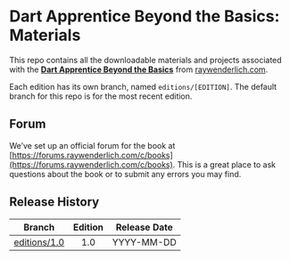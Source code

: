 #  Dart Apprentice Beyond the Basics: Materials

This repo contains all the downloadable materials and projects associated with the **[ Dart Apprentice Beyond the Basics](https://www.raywenderlich.com/books)** from [raywenderlich.com](https://www.raywenderlich.com).

Each edition has its own branch, named `editions/[EDITION]`. The default branch for this repo is for the most recent edition.

## Forum

We’ve set up an official forum for the book at [https://forums.raywenderlich.com/c/books](https://forums.raywenderlich.com/c/books). This is a great place to ask questions about the book or to submit any errors you may find.

## Release History

| Branch                                                                            | Edition | Release Date |
| --------------------------------------------------------------------------------- |:-------:|:------------:|
| [editions/1.0](https://github.com/raywenderlich/dabb-materials/tree/editions/1.0) | 1.0     | YYYY-MM-DD   |


